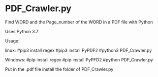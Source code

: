 # PDF_Crawler.py
Find WORD and the Page_number of the WORD in a PDF file with Python

Uses Python 3.7

Usage:

linux:
#pip3 install regex
#pip3 install PyPDF2
#python3 PDF_Crawler.py

Windows:
#pip install regex
#pip install PyPFD2
#python PDF_Crawler.py

Put in the .pdf file install the folder of PDF_Crawler.py
